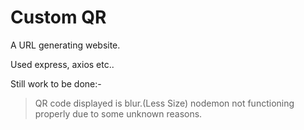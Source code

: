 # Custom QR
A URL generating website.

Used express, axios etc..

Still work to be done:- 

 >QR code displayed is blur.(Less Size) 
 >nodemon not functioning properly due to some unknown reasons.